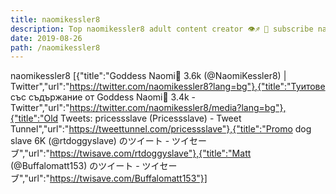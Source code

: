 ```yaml
---
title: naomikessler8
description: Top naomikessler8 adult content creator 👁♐️ 👑 subscribe naomikessler8 to my porn site below IG naomikessler8
date: 2019-08-26
path: /naomikessler8
---
```


naomikessler8
[{"title":"Goddess Naomi🥰 3.6k   (@NaomiKessler8) | Twitter","url":"https://twitter.com/naomikessler8?lang=bg"},{"title":"Туитове със съдържание от Goddess Naomi🥰 3.4k - Twitter","url":"https://twitter.com/naomikessler8/media?lang=bg"},{"title":"Old Tweets: pricessslave (Pricessslave) - Tweet Tunnel","url":"https://tweettunnel.com/pricessslave"},{"title":"Promo dog slave 6K (@rtdoggyslave) のツイート - ツイセーブ","url":"https://twisave.com/rtdoggyslave"},{"title":"Matt (@Buffalomatt153) のツイート - ツイセーブ","url":"https://twisave.com/Buffalomatt153"}]

